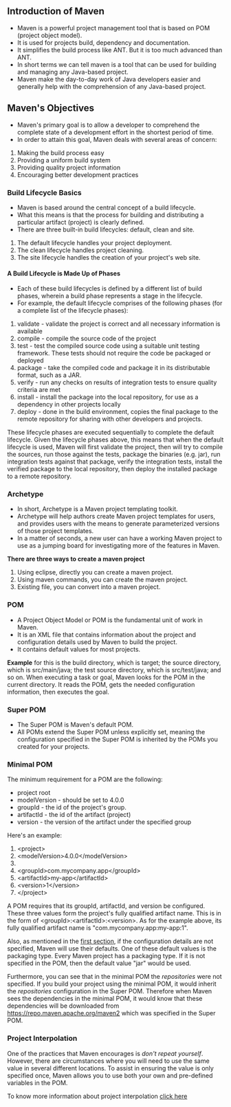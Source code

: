 ## Introduction of Maven

-   Maven is a powerful project management tool that is based on POM (project object model).
-   It is used for projects build, dependency and documentation.
-   It simplifies the build process like ANT. But it is too much advanced than ANT.
-   In short terms we can tell maven is a tool that can be used for building and managing any Java-based project.
-   Maven make the day-to-day work of Java developers easier and generally help with the comprehension of any Java-based project.

## Maven's Objectives

-   Maven's primary goal is to allow a developer to comprehend the complete state of a development effort in the shortest period of time.
-   In order to attain this goal, Maven deals with several areas of concern:
1.  Making the build process easy
2.  Providing a uniform build system
3.  Providing quality project information
4.  Encouraging better development practices

### Build Lifecycle Basics

-   Maven is based around the central concept of a build lifecycle.
-   What this means is that the process for building and distributing a particular artifact (project) is clearly defined.
-   There are three built-in build lifecycles: default, clean and site.
1.  The default lifecycle handles your project deployment.
2.  The clean lifecycle handles project cleaning.
3.  The site lifecycle handles the creation of your project's web site.

#### A Build Lifecycle is Made Up of Phases

-   Each of these build lifecycles is defined by a different list of build phases, wherein a build phase represents a stage in the lifecycle.
-   For example, the default lifecycle comprises of the following phases (for a complete list of the lifecycle phases):
1.  validate - validate the project is correct and all necessary information is available
2.  compile - compile the source code of the project
3.  test - test the compiled source code using a suitable unit testing framework. These tests should not require the code be packaged or deployed
4.  package - take the compiled code and package it in its distributable format, such as a JAR.
5.  verify - run any checks on results of integration tests to ensure quality criteria are met
6.  install - install the package into the local repository, for use as a dependency in other projects locally
7.  deploy - done in the build environment, copies the final package to the remote repository for sharing with other developers and projects.

These lifecycle phases are executed sequentially to complete the default lifecycle. Given the lifecycle phases above, this means that when the default lifecycle is used, Maven will first validate the project, then will try to compile the sources, run those against the tests, package the binaries (e.g. jar), run integration tests against that package, verify the integration tests, install the verified package to the local repository, then deploy the installed package to a remote repository.

### Archetype

-   In short, Archetype is a Maven project templating toolkit.
-   Archetype will help authors create Maven project templates for users, and provides users with the means to generate parameterized versions of those project templates.
-   In a matter of seconds, a new user can have a working Maven project to use as a jumping board for investigating more of the features in Maven.

**There are three ways to create a maven project**

1.  Using eclipse, directly you can create a maven project.
2.  Using maven commands, you can create the maven project.
3.  Existing file, you can convert into a maven project.

### POM

-   A Project Object Model or POM is the fundamental unit of work in Maven.
-   It is an XML file that contains information about the project and configuration details used by Maven to build the project.
-   It contains default values for most projects.

**Example** for this is the build directory, which is target; the source directory, which is src/main/java; the test source directory, which is src/test/java; and so on. When executing a task or goal, Maven looks for the POM in the current directory. It reads the POM, gets the needed configuration information, then executes the goal.

### Super POM

-   The Super POM is Maven's default POM.
-   All POMs extend the Super POM unless explicitly set, meaning the configuration specified in the Super POM is inherited by the POMs you created for your projects.

### Minimal POM

The minimum requirement for a POM are the following:

-   project root
-   modelVersion - should be set to 4.0.0
-   groupId - the id of the project's group.
-   artifactId - the id of the artifact (project)
-   version - the version of the artifact under the specified group

Here's an example:

1.  \<project\>
2.  \<modelVersion\>4.0.0\</modelVersion\>
3.  
4.  \<groupId\>com.mycompany.app\</groupId\>
5.  \<artifactId\>my-app\</artifactId\>
6.  \<version\>1\</version\>
7.  \</project\>

A POM requires that its groupId, artifactId, and version be configured. These three values form the project's fully qualified artifact name. This is in the form of \<groupId\>:\<artifactId\>:\<version\>. As for the example above, its fully qualified artifact name is "com.mycompany.app:my-app:1".

Also, as mentioned in the [first section](https://maven.apache.org/guides/introduction/introduction-to-the-pom.html#What_is_a_POM), if the configuration details are not specified, Maven will use their defaults. One of these default values is the packaging type. Every Maven project has a packaging type. If it is not specified in the POM, then the default value "jar" would be used.

Furthermore, you can see that in the minimal POM the *repositories* were not specified. If you build your project using the minimal POM, it would inherit the *repositories* configuration in the Super POM. Therefore when Maven sees the dependencies in the minimal POM, it would know that these dependencies will be downloaded from https://repo.maven.apache.org/maven2 which was specified in the Super POM.

### Project Interpolation

One of the practices that Maven encourages is *don't repeat yourself*. However, there are circumstances where you will need to use the same value in several different locations. To assist in ensuring the value is only specified once, Maven allows you to use both your own and pre-defined variables in the POM.

To know more information about project interpolation [click here](https://maven.apache.org/guides/introduction/introduction-to-the-pom.html#Project_Interpolation)
